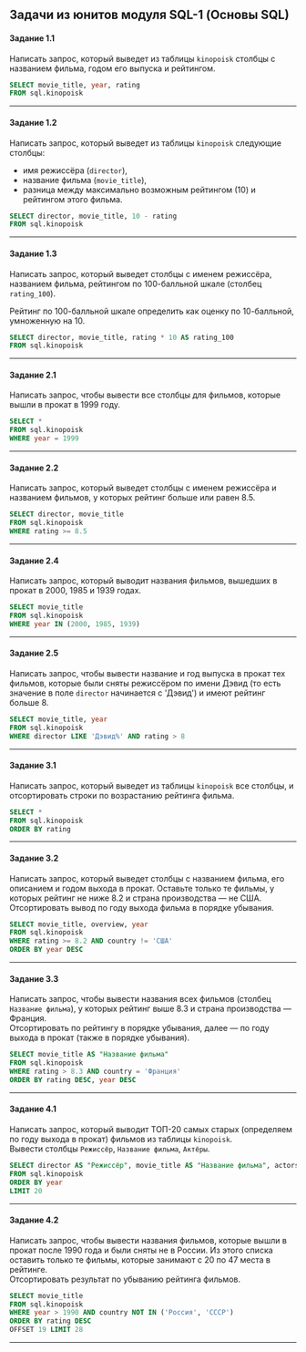 ## Задачи из юнитов модуля SQL-1 (Основы SQL) ##

#### **Задание 1.1** ####

Написать запрос, который выведет из таблицы `kinopoisk` столбцы с названием
фильма, годом его выпуска и рейтингом.

```sql
SELECT movie_title, year, rating
FROM sql.kinopoisk
```

----

#### **Задание 1.2** ####

Написать запрос, который выведет из таблицы `kinopoisk` следующие столбцы:

- имя режиссёра (`director`),
- название фильма (`movie_title`),
- разница между максимально возможным рейтингом (10) и рейтингом этого фильма.

```sql
SELECT director, movie_title, 10 - rating
FROM sql.kinopoisk
```

----

#### **Задание 1.3** ####

Написать запрос, который выведет столбцы с именем режиссёра, названием фильма,
рейтингом по 100-балльной шкале (столбец `rating_100`).

Рейтинг по 100-балльной шкале определить как оценку по 10-балльной, умноженную
на 10.

```sql
SELECT director, movie_title, rating * 10 AS rating_100
FROM sql.kinopoisk
```

----

#### **Задание 2.1** ####

Написать запрос, чтобы вывести все столбцы для фильмов, которые вышли в прокат в
1999 году.

```sql
SELECT *
FROM sql.kinopoisk
WHERE year = 1999
```

----

#### **Задание 2.2** ####

Написать запрос, который выведет столбцы с именем режиссёра и названием фильмов,
у которых рейтинг больше или равен 8.5.

```sql
SELECT director, movie_title
FROM sql.kinopoisk
WHERE rating >= 8.5
```

----

#### **Задание 2.4** ####

Написать запрос, который выводит названия фильмов, вышедших в прокат в 2000,
1985 и 1939 годах.

```sql
SELECT movie_title
FROM sql.kinopoisk
WHERE year IN (2000, 1985, 1939)
```

----

#### **Задание 2.5** ####

Написать запрос, чтобы вывести название и год выпуска в прокат тех фильмов,
которые были сняты режиссёром по имени Дэвид (то есть значение в поле `director`
начинается с 'Дэвид') и имеют рейтинг больше 8.

```sql
SELECT movie_title, year
FROM sql.kinopoisk
WHERE director LIKE 'Дэвид%' AND rating > 8
```

----

#### **Задание 3.1** ####

Написать запрос, который выведет из таблицы `kinopoisk` все столбцы, и
отсортировать строки по возрастанию рейтинга фильма.

```sql
SELECT *
FROM sql.kinopoisk
ORDER BY rating
```

----

#### **Задание 3.2** ####

Написать запрос, который выведет столбцы с названием фильма, его описанием и
годом выхода в прокат. Оставьте только те фильмы, у которых рейтинг не ниже 8.2
и страна производства&nbsp;&mdash; не США.    
Отсортировать вывод по году выхода фильма в порядке убывания.

```sql
SELECT movie_title, overview, year
FROM sql.kinopoisk
WHERE rating >= 8.2 AND country != 'США'
ORDER BY year DESC
```

----

#### **Задание 3.3** ####

Написать запрос, чтобы вывести названия всех фильмов (столбец `Название фильма`),
у которых рейтинг выше 8.3 и страна производства&nbsp;&mdash; Франция.    
Отсортировать по рейтингу в порядке убывания, далее&nbsp;&mdash; по году выхода
в прокат (также в порядке убывания).

```sql
SELECT movie_title AS "Название фильма"
FROM sql.kinopoisk
WHERE rating > 8.3 AND country = 'Франция'
ORDER BY rating DESC, year DESC
```

----

#### **Задание 4.1** ####

Написать запрос, который выводит ТОП-20 самых старых (определяем по году выхода
в прокат) фильмов из таблицы `kinopoisk`.    
Вывести столбцы `Режиссёр`, `Название фильма`, `Актёры`.

```sql
SELECT director AS "Режиссёр", movie_title AS "Название фильма", actors AS "Актёры"
FROM sql.kinopoisk
ORDER BY year
LIMIT 20
```

----

#### **Задание 4.2** ####

Написать запрос, чтобы вывести названия фильмов, которые вышли в прокат после
1990 года и были сняты не в России. Из этого списка оставить только те фильмы,
которые занимают с 20 по 47 места в рейтинге.    
Отсортировать результат по убыванию рейтинга фильмов.

```sql
SELECT movie_title
FROM sql.kinopoisk
WHERE year > 1990 AND country NOT IN ('Россия', 'СССР')
ORDER BY rating DESC
OFFSET 19 LIMIT 28
```

----
